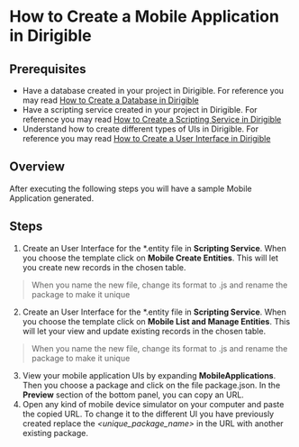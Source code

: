# How to Create a Mobile Application in Dirigible
## Prerequisites
* Have a database created in your project in Dirigible. For reference you may read [How to Create a Database in Dirigible](https://github.com/dirigiblelabs/curriculum/blob/master/IvetaChampoeva/Documentation/Basic%20Steps/Dirigible%20Basics%20-%20Create%20Database.md)
* Have a scripting service created in your project in Dirigible. For reference you may read [How to Create a Scripting Service in Dirigible](https://github.com/dirigiblelabs/curriculum/blob/master/IvetaChampoeva/Documentation/Basic%20Steps/Dirigible%20Basics%20-%20Create%20Scripting%20Service.md)
* Understand how to create different types of UIs in Dirigible. For reference you may read [How to Create a User Interface in Dirigible](https://github.com/dirigiblelabs/curriculum/blob/master/IvetaChampoeva/Documentation/Basic%20Steps/Dirigible%20Basics%20-%20Create%20User%20Interface.md)
## Overview
After executing the following steps you will have a sample Mobile Application generated.
## Steps
1. Create an User Interface for the \*.entity file in **Scripting Service**. When you choose the template click on **Mobile Create Entities**. This will let you create new records in the chosen table.
> When you name the new file, change its format to .js and rename the package to make it unique
2. Create an User Interface for the \*.entity file in **Scripting Service**. When you choose the template click on **Mobile List and Manage Entities**. This will let your view and update existing records in the chosen table.
> When you name the new file, change its format to .js and rename the package to make it unique
3. View your mobile application UIs by expanding **MobileApplications**. Then you choose a package and click on the file package.json. In the **Preview** section of the bottom panel, you can copy an URL.
4. Open any kind of mobile device simulator on your computer and paste the copied URL. To change it to the different UI you have previously created replace the *<unique_package_name>* in the URL with another existing package.
